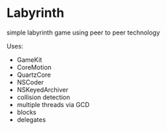 Labyrinth
=========

simple labyrinth game using peer to peer technology

Uses:

* GameKit
* CoreMotion
* QuartzCore
* NSCoder
* NSKeyedArchiver
* collision detection
* multiple threads via GCD
* blocks
* delegates
